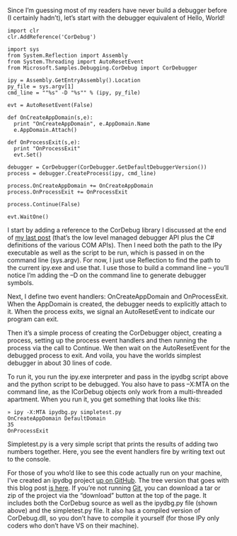 Since I’m guessing most of my readers have never build a debugger before
(I certainly hadn’t), let’s start with the debugger equivalent of Hello,
World!

``` {.brush: .python}
import clr
clr.AddReference('CorDebug')   

import sys
from System.Reflection import Assembly
from System.Threading import AutoResetEvent
from Microsoft.Samples.Debugging.CorDebug import CorDebugger   

ipy = Assembly.GetEntryAssembly().Location
py_file = sys.argv[1]
cmd_line = ""%s" -D "%s"" % (ipy, py_file)   

evt = AutoResetEvent(False)   

def OnCreateAppDomain(s,e):
  print "OnCreateAppDomain", e.AppDomain.Name
  e.AppDomain.Attach()   

def OnProcessExit(s,e):
  print "OnProcessExit"
  evt.Set()   

debugger = CorDebugger(CorDebugger.GetDefaultDebuggerVersion())
process = debugger.CreateProcess(ipy, cmd_line)   

process.OnCreateAppDomain += OnCreateAppDomain
process.OnProcessExit += OnProcessExit   

process.Continue(False)   

evt.WaitOne()
```

I start by adding a reference to the CorDebug library I discussed at the
end of [my last
post](http://devhawk.net/2009/02/27/Writing+An+IronPython+Debugger+MDbg+101.aspx)
(that’s the low level managed debugger API plus the C\# definitions of
the various COM APIs). Then I need both the path to the IPy executable
as well as the script to be run, which is passed in on the command line
(sys.argv). For now, I just use Reflection to find the path to the
current ipy.exe and use that. I use those to build a command line –
you’ll notice I’m adding the –D on the command line to generate debugger
symbols.

Next, I define two event handlers: OnCreateAppDomain and OnProcessExit.
When the AppDomain is created, the debugger needs to explicitly attach
to it. When the process exits, we signal an AutoResetEvent to indicate
our program can exit.

Then it’s a simple process of creating the CorDebugger object, creating
a process, setting up the process event handlers and then running the
process via the call to Continue. We then wait on the AutoResetEvent for
the debugged process to exit. And voila, you have the worlds simplest
debugger in about 30 lines of code.

To run it, you run the ipy.exe interpreter and pass in the ipydbg script
above and the python script to be debugged. You also have to pass –X:MTA
on the command line, as the ICorDebug objects only work from a
multi-threaded apartment. When you run it, you get something that looks
like this:

``` {.brush:plain}
» ipy -X:MTA ipydbg.py simpletest.py 
OnCreateAppDomain DefaultDomain 
35 
OnProcessExit
```

Simpletest.py is a very simple script that prints the results of adding
two numbers together. Here, you see the event handlers fire by writing
text out to the console.

For those of you who’d like to see this code actually run on your
machine, I’ve created an ipydbg project [up on
GitHub](http://github.com/devhawk/ipydbg/tree/master). The tree version
that goes with this blog post [is
here](http://github.com/devhawk/ipydbg/tree/5858695ff85ed4740ad06466d4f54394e7f00f9b).
If you’re not running [Git](http://git-scm.com/), you can download a tar
or zip of the project via the “download” button at the top of the page.
It includes both the CorDebug source as well as the ipydbg.py file
(shown above) and the simpletest.py file. It also has a compiled version
of CorDebug.dll, so you don’t have to compile it yourself (for those IPy
only coders who don’t have VS on their machine).
